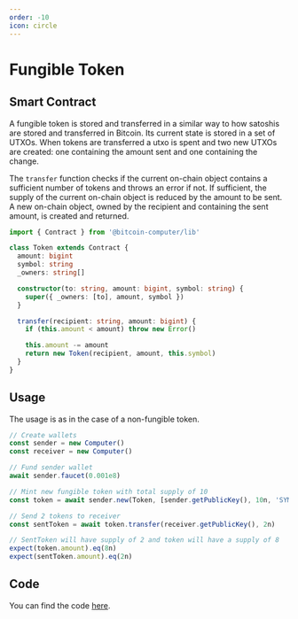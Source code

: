 ```yaml
---
order: -10
icon: circle
---
```


# Fungible Token

## Smart Contract

A fungible token is stored and transferred in a similar way to how satoshis are stored and transferred in Bitcoin. Its current state is stored in a set of UTXOs. When tokens are transferred a utxo is spent and two new UTXOs are created: one containing the amount sent and one containing the change.

The `transfer` function checks if the current on-chain object contains a sufficient number of tokens and throws an error if not. If sufficient, the supply of the current on-chain object is reduced by the amount to be sent. A new on-chain object, owned by the recipient and containing the sent amount, is created and returned.

```typescript
import { Contract } from '@bitcoin-computer/lib'

class Token extends Contract {
  amount: bigint
  symbol: string
  _owners: string[]

  constructor(to: string, amount: bigint, symbol: string) {
    super({ _owners: [to], amount, symbol })
  }

  transfer(recipient: string, amount: bigint) {
    if (this.amount < amount) throw new Error()

    this.amount -= amount
    return new Token(recipient, amount, this.symbol)
  }
}
```

## Usage

The usage is as in the case of a non-fungible token.

```ts
// Create wallets
const sender = new Computer()
const receiver = new Computer()

// Fund sender wallet
await sender.faucet(0.001e8)

// Mint new fungible token with total supply of 10
const token = await sender.new(Token, [sender.getPublicKey(), 10n, 'SYM'])

// Send 2 tokens to receiver
const sentToken = await token.transfer(receiver.getPublicKey(), 2n)

// SentToken will have supply of 2 and token will have a supply of 8
expect(token.amount).eq(8n)
expect(sentToken.amount).eq(2n)
```

## Code

You can find the code [here](https://github.com/bitcoin-computer/monorepo/tree/main/packages/TBC20#readme).
